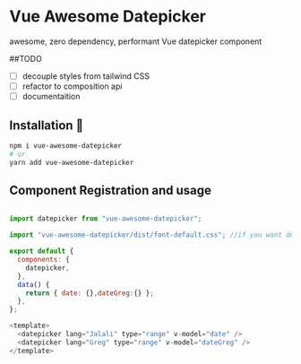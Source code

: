 # Vue Awesome Datepicker 


awesome, zero dependency, performant Vue datepicker component

##TODO 

- [ ] decouple styles from tailwind CSS
- [ ] refactor to composition api
- [ ] documentaition

## Installation 🚀
```bash
npm i vue-awesome-datepicker
# or 
yarn add vue-awesome-datepicker
```


## Component Registration and usage

```javascript

import datepicker from "vue-awesome-datepicker";

import "vue-awesome-datepicker/dist/font-default.css"; //if you want default fonts

export default {
  components: {
    datepicker,
  },
  data() {
    return { date: {},dateGreg:{} };
  },
};

<template>
  <datepicker lang="Jalali" type="range" v-model="date" />
  <datepicker lang="Greg" type="range" v-model="dateGreg" />
</template>

```
